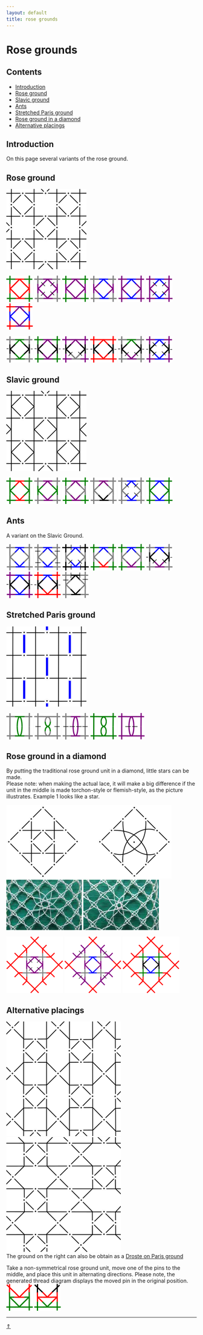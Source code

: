 ```yaml
---
layout: default
title: rose grounds
---
```


# Rose grounds

## Contents
* [Introduction](#introduction)
* [Rose ground](#rose-ground)
* [Slavic ground](#slavic-ground)
* [Ants](#ants)
* [Stretched Paris ground](#stretched-paris-ground)
* [Rose ground in a diamond](#rose-ground-in-a-diamond)
* [Alternative placings](#alternative-placings)


## Introduction
On this page several variants of the rose ground.     

## Rose ground
![roseground][p-rose-pricking]

[![traditional][P-0111-NG]][T-0111-NG]
[![0112-KG][P-0112-KG]][T-0112-KG] 
[![0113-NG][P-0113-NG]][T-0113-NG] 
[![0116-KG][P-0116-KG]][T-0116-KG] 
[![0116-LG][P-0116-LG]][T-0116-LG] 
[![0106-LG][P-0106-LG]][T-0106-LG] 
[![0122-DG][P-0122-DG]][T-0122-DG]     
<p style="clear: both"></p>

[![0505-KG][P-0505-KG]][T-0505-KG] 
[![0511-NG][P-0511-NG]][T-0511-NG] 
[![0508-LG][P-0508-LG]][T-0508-LG] 
[![0501-DG][P-0501-DG]][T-0501-DG] 
[![0598-KG][P-0598-KG]][T-0598-KG] 
[![0504-LG][P-0504-LG]][T-0504-LG]

[p-rose-pricking]: ../images/roses/g01.svg?align=right "rose ground"

[P-0111-NG]: ../images/roses/0111-ng.png "traditonal" 
[P-0112-KG]: ../images/roses/0112-kg.png
[P-0106-LG]: ../images/roses/0106-lg.png
[P-0113-NG]: ../images/roses/0113-ng.png
[P-0116-LG]: ../images/roses/0116-lg.png
[P-0122-DG]: ../images/roses/0122-dg.png
[P-0116-KG]: ../images/roses/0116-kg.png

[P-0505-KG]: ../images/roses/0505-kg.png
[P-0511-NG]: ../images/roses/0511-ng.png
[P-0508-LG]: ../images/roses/0508-lg.png
[P-0501-DG]: ../images/roses/0501-dg.png
[P-0598-KG]: ../images/roses/0598-kg.png
[P-0504-LG]: ../images/roses/0504-lg.png

[T-0112-KG]: /GroundForge/tiles?patchWidth=12&patchHeight=16&d1=c&c1=ctct&b1=c&a1=tctc&d2=ctc&b2=ctc&tile=5831,-4-7&footsideStitch=ctctt&tileStitch=ctc&headsideStitch=ctctt&shiftColsSW=-2&shiftRowsSW=2&shiftColsSE=2&shiftRowsSE=2
[T-0111-NG]: /GroundForge/tiles?patchWidth=12&patchHeight=16&d1=ct&c1=ctct&b1=ct&a1=ctct&d2=ctct&b2=ctct&tile=5831,-4-7&tileStitch=ctct&shiftColsSW=-2&shiftRowsSW=2&shiftColsSE=2&shiftRowsSE=2
[T-0113-NG]: /GroundForge/tiles?patchWidth=12&patchHeight=16&d1=tct&c1=ctc&b1=tct&a1=ctc&d2=ctc&b2=ctc&tile=5831,-4-7&footsideStitch=ctctt&tileStitch=ctc&headsideStitch=ctctt&shiftColsSW=-2&shiftRowsSW=2&shiftColsSE=2&shiftRowsSE=2
[T-0116-LG]: /GroundForge/tiles?patchWidth=12&patchHeight=16&d1=ctc&c1=ctctc&b1=ctc&a1=ctctc&d2=ctc&b2=ctc&tile=5831,-4-7&footsideStitch=ctctt&tileStitch=ctct&headsideStitch=ctctt&shiftColsSW=-2&shiftRowsSW=2&shiftColsSE=2&shiftRowsSE=2
[T-0122-DG]: /GroundForge/tiles?patchWidth=12&patchHeight=16&d1=tctct&c1=ctc&b1=tctct&a1=ctc&d2=ctctc&b2=ctctc&tile=5831,-4-7&footsideStitch=ctctt&tileStitch=ctct&headsideStitch=ctctt&shiftColsSW=-2&shiftRowsSW=2&shiftColsSE=2&shiftRowsSE=2
[T-0106-LG]: /GroundForge/tiles?patchWidth=12&patchHeight=16&d1=ctc&c1=ctctct&b1=ctc&a1=tctctc&d2=ctc&b2=ctc&tile=5831,-4-7&footsideStitch=ctctt&tileStitch=ctct&headsideStitch=ctctt&shiftColsSW=-2&shiftRowsSW=2&shiftColsSE=2&shiftRowsSE=2
[T-0116-KG]: /GroundForge/tiles?patchWidth=12&patchHeight=16&d1=c&c1=ctctc&b1=c&a1=ctctc&d2=ctc&b2=ctc&tile=5831,-4-7&footsideStitch=ctctt&tileStitch=ctct&headsideStitch=ctctt&shiftColsSW=-2&shiftRowsSW=2&shiftColsSE=2&shiftRowsSE=2

[T-0598-KG]: /GroundForge/tiles?patchWidth=12&patchHeight=16&d1=cl&c1=ct&b1=cr&a1=ctc&d2=crcl&b2=clcr&tile=5831,-4-7&footsideStitch=ctctt&tileStitch=ctc&headsideStitch=ctctt&shiftColsSW=-2&shiftRowsSW=2&shiftColsSE=2&shiftRowsSE=2
[T-0505-KG]: /GroundForge/tiles?patchWidth=12&patchHeight=16&d1=c&c1=tct&b1=c&a1=tct&d2=crrc&b2=cllc&tile=5831,-4-7&footsideStitch=ctctt&tileStitch=c&headsideStitch=ctctt&shiftColsSW=-2&shiftRowsSW=2&shiftColsSE=2&shiftRowsSE=2
[T-0511-NG]: /GroundForge/tiles?patchWidth=12&patchHeight=16&d1=tct&c1=ctc&b1=tct&a1=ctc&d2=crc&b2=clc&tile=5831,-4-7&footsideStitch=ctctt&tileStitch=c&headsideStitch=ctctt&shiftColsSW=-2&shiftRowsSW=2&shiftColsSE=2&shiftRowsSE=2
[T-0508-LG]: /GroundForge/tiles?patchWidth=12&patchHeight=16&d1=ctc&c1=ctc&b1=ctc&a1=tc&d2=crrc&b2=cllc&tile=5831,-4-7&footsideStitch=ctctt&tileStitch=c&headsideStitch=ctctt&shiftColsSW=-2&shiftRowsSW=2&shiftColsSE=2&shiftRowsSE=2
[T-0501-DG]: /GroundForge/tiles?patchWidth=12&patchHeight=16&d1=tctct&c1=ctct&b1=tctct&a1=tctc&d2=crc&b2=clc&tile=5831,-4-7&footsideStitch=ctctt&tileStitch=ctct&headsideStitch=ctctt&shiftColsSW=-2&shiftRowsSW=2&shiftColsSE=2&shiftRowsSE=2
[T-0504-LG]: /GroundForge/tiles?patchWidth=12&patchHeight=16&d1=ctc&c1=ctctct&b1=ctc&a1=tctctc&d2=crrc&b2=cllc&tile=5831,-4-7&footsideStitch=ctctt&tileStitch=ctct&headsideStitch=ctctt&shiftColsSW=-2&shiftRowsSW=2&shiftColsSE=2&shiftRowsSE=2

## Slavic ground
![slavicground][p-slav-pricking]

[![traditional][P-0671-NG]][T-0671-NG] 
[![0654-KG][P-0654-KG]][T-0654-KG] 
[![0673-NG][P-0673-NG]][T-0673-NG] 
[![0676-KV][P-0676-KV]][T-0676-KV] 
[![0698-KG][P-0698-KG]][T-0698-KG] 
[![0697-NG][P-0697-NG]][T-0697-NG] 
<p style="clear: both"></p>

[T-0671-NG]: /GroundForge/tiles?patchWidth=12&patchHeight=16&d1=ct&c1=ctct&b1=ct&a1=ctct&d2=ct&b2=ct&tile=5831,-4-7&tileStitch=ctct&shiftColsSW=-2&shiftRowsSW=2&shiftColsSE=2&shiftRowsSE=2
[T-0673-NG]: /GroundForge/tiles?patchWidth=12&patchHeight=16&d1=tct&c1=ctc&b1=tct&a1=ctc&d2=c&b2=c&tile=5831,-4-7&footsideStitch=ctctt&tileStitch=c&headsideStitch=ctctt&shiftColsSW=-2&shiftRowsSW=2&shiftColsSE=2&shiftRowsSE=2
[T-0676-KV]: /GroundForge/tiles?patchWidth=12&patchHeight=16&d1=c&c1=ctc&b1=c&a1=t&d2=c&b2=c&tile=5831,-4-7&footsideStitch=ctctt&tileStitch=c&headsideStitch=ctctt&shiftColsSW=-2&shiftRowsSW=2&shiftColsSE=2&shiftRowsSE=2
[T-0654-KG]: /GroundForge/tiles?patchWidth=12&patchHeight=16&d1=cr&c1=ctct&b1=cl&a1=ctc&d2=ct&b2=ct&tile=5831,-4-7&footsideStitch=ctctt&tileStitch=ct&headsideStitch=ctctt&shiftColsSW=-2&shiftRowsSW=2&shiftColsSE=2&shiftRowsSE=2

[T-0698-KG]: /GroundForge/tiles?patchWidth=12&patchHeight=16&d1=c&c1=ctctct&b1=c&a1=tctctc&d2=c&b2=c&tile=5831,-4-7&footsideStitch=ctctt&tileStitch=ctct&headsideStitch=ctctt&shiftColsSW=-2&shiftRowsSW=2&shiftColsSE=2&shiftRowsSE=2
[T-0697-NG]: /GroundForge/tiles?patchWidth=12&patchHeight=16&d1=ct&c1=ctctct&b1=ct&a1=ctctct&d2=ct&b2=ct&tile=5831,-4-7&footsideStitch=ctctt&tileStitch=ct&headsideStitch=ctctt&shiftColsSW=-2&shiftRowsSW=2&shiftColsSE=2&shiftRowsSE=2

[p-slav-pricking]: ../images/roses/g06.svg?align=right "slavic ground"
[P-0671-NG]: ../images/roses/0671-ng.png "traditional" 
[P-0654-KG]: ../images/roses/0654-kg.png
[P-0673-NG]: ../images/roses/0673-ng.png
[P-0676-KV]: ../images/roses/0676-kv.png

[P-0698-KG]: ../images/roses/0698-kg.png 
[P-0697-NG]: ../images/roses/0697-ng.png 

## Ants
A variant on the Slavic Ground.

[![0696-KG][P-0696-KG]][T-0696-KG] 
[![0666-KG][P-0666-KG]][T-0666-KG] 
[![0685-KG][P-0685-KG]][T-0685-KG] 
[![0683-NG][P-0683-NG]][T-0683-NG] 
[![0681-NG][P-0681-NG]][T-0681-NG]
[![0514-KG][P-0514-KG]][T-0514-KG]
[![0510-LG][P-0510-LG]][T-0510-LG] 
[![0513-DG][P-0513-dG]][T-0513-DG] 
[![0693-XG][P-0693-XG]][T-0693-XG] 

[P-0696-KG]: ../images/roses/0696-kg.png
[P-0666-KG]: ../images/roses/0666-kg.png 
[P-0510-LG]: ../images/roses/0510-lg.png 
[P-0683-NG]: ../images/roses/0683-ng.png
[P-0685-KG]: ../images/roses/0685-kg.png 
[P-0681-NG]: ../images/roses/0681-ng.png 
[P-0514-KG]: ../images/roses/0514-kg.png 
[P-0513-DG]: ../images/roses/0513-dg.png 
[P-0693-XG]: ../images/roses/0693-xg.png

[T-0696-KG]: /GroundForge/tiles?patchWidth=12&patchHeight=16&d1=c&c1=ctctc&b1=c&a1=ctctc&d2=c&b2=c&tile=5831,-4-7&footsideStitch=ctctt&tileStitch=c&headsideStitch=ctctt&shiftColsSW=-2&shiftRowsSW=2&shiftColsSE=2&shiftRowsSE=2
[T-0666-KG]: /GroundForge/tiles?patchWidth=12&patchHeight=16&d1=c&c1=ctctc&b1=c&a1=ctctc&d2=rcr&b2=lcl&tile=5831,-4-7&footsideStitch=ctctt&tileStitch=c&headsideStitch=ctctt&shiftColsSW=-2&shiftRowsSW=2&shiftColsSE=2&shiftRowsSE=2
[T-0510-LG]: /GroundForge/tiles?patchWidth=12&patchHeight=16&d1=ctc&c1=ctctc&b1=ctc&a1=ctctc&d2=crc&b2=clc&tile=5831,-4-7&footsideStitch=ctctt&tileStitch=c&headsideStitch=ctctt&shiftColsSW=-2&shiftRowsSW=2&shiftColsSE=2&shiftRowsSE=2
[T-0683-NG]: /GroundForge/tiles?patchWidth=12&patchHeight=16&d1=tct&c1=ctctc&b1=tct&a1=tctc&d2=c&b2=c&tile=5831,-4-7&footsideStitch=ctctt&tileStitch=c&headsideStitch=ctctt&shiftColsSW=-2&shiftRowsSW=2&shiftColsSE=2&shiftRowsSE=2
[T-0685-KG]: /GroundForge/tiles?patchWidth=12&patchHeight=16&d1=rcl&c1=ctctc&b1=lcr&a1=tctc&d2=c&b2=c&tile=5831,-4-7&footsideStitch=ctctt&tileStitch=c&headsideStitch=ctctt&shiftColsSW=-2&shiftRowsSW=2&shiftColsSE=2&shiftRowsSE=2
[T-0681-NG]: /GroundForge/tiles?patchWidth=12&patchHeight=16&d1=lct&c1=ctctc&b1=rct&a1=ctct&d2=c&b2=c&tile=5831,-4-7&footsideStitch=ctctt&tileStitch=c&headsideStitch=ctctt&shiftColsSW=-2&shiftRowsSW=2&shiftColsSE=2&shiftRowsSE=2
[T-0514-KG]: /GroundForge/tiles?patchWidth=12&patchHeight=16&d1=c&c1=ctctc&b1=c&a1=tctc&d2=crc&b2=clc&tile=5831,-4-7&footsideStitch=ctctt&tileStitch=c&headsideStitch=ctctt&shiftColsSW=-2&shiftRowsSW=2&shiftColsSE=2&shiftRowsSE=2
[T-0513-DG]: /GroundForge/tiles?patchWidth=12&patchHeight=16&d1=tctct&c1=ctctc&b1=tctct&a1=tctc&d2=crrc&b2=cllc&tile=5831,-4-7&footsideStitch=ctctt&tileStitch=c&headsideStitch=ctctt&shiftColsSW=-2&shiftRowsSW=2&shiftColsSE=2&shiftRowsSE=2
[T-0693-XG]: /GroundForge/tiles?patchWidth=12&patchHeight=16&d1=ct&c1=cctc&b1=ct&a1=ctcc&d2=c&b2=c&tile=5831,-4-7&footsideStitch=ctctt&tileStitch=ctct&headsideStitch=ctctt&shiftColsSW=-2&shiftRowsSW=2&shiftColsSE=2&shiftRowsSE=2

## Stretched Paris ground
![stretched paris ground][p-strpg]

[![0403-KG][P-0403-KG]][T-0403-KG] 
[![0424-KG][P-0424-KG]][T-0424-KG]
[![0404-KG][P-0404-KG]][T-0404-KG] 
[![0427-NG][P-0427-NG]][T-0427-NG]
[![0402-LG][P-0402-LG]][T-0402-LG]
<p style="clear: both"></p>

[P-0403-KG]: ../images/roses/0403-kg.png
[P-0424-KG]: ../images/roses/0424-kg.png
[P-0404-KG]: ../images/roses/0404-kg.png
[P-0427-NG]: ../images/roses/0427-ng.png
[P-0402-LG]: ../images/roses/0402-lg.png

[p-strpg]: ../images/roses/g-halfling.svg?align=right "stretched Paris ground"

[T-0403-KG]: /GroundForge/tiles?patchWidth=15&patchHeight=20&c1=c&a1=c&d2=tctct&tile=B-C-,---5&footsideStitch=ctctt&tileStitch=ctc&headsideStitch=ctctt&shiftColsSW=-2&shiftRowsSW=2&shiftColsSE=2&shiftRowsSE=2
[T-0424-KG]: /GroundForge/tiles?patchWidth=15&patchHeight=20&a1=cr&c1=cl&d2=ctctc&tile=B-C-,---5&footsideStitch=ctctt&tileStitch=ctc&headsideStitch=ctctt&shiftColsSW=-2&shiftRowsSW=2&shiftColsSE=2&shiftRowsSE=2
[T-0404-KG]: /GroundForge/tiles?patchWidth=12&patchHeight=16&c1=cl&a1=cr&d2=ctctctc&tile=B-C-,---5&footsideStitch=ctctt&tileStitch=ctc&headsideStitch=ctctt&shiftColsSW=-2&shiftRowsSW=2&shiftColsSE=2&shiftRowsSE=2
[T-0427-NG]: /GroundForge/tiles?patchWidth=12&patchHeight=16&c1=ct&a1=ct&d2=ctctct&tile=B-C-,---5&footsideStitch=ctctt&tileStitch=ct&headsideStitch=ctctt&shiftColsSW=-2&shiftRowsSW=2&shiftColsSE=2&shiftRowsSE=2
[T-0402-LG]: /GroundForge/tiles?patchWidth=12&patchHeight=16&c1=ctc&a1=ctc&d2=ctctctc&tile=B-C-,---5&footsideStitch=ctctt&tileStitch=ctc&headsideStitch=ctctt&shiftColsSW=-2&shiftRowsSW=2&shiftColsSE=2&shiftRowsSE=2


## Rose ground in a diamond
By putting the traditional rose ground unit in a diamond, little stars can be made.                 
Please note: when making the actual lace, it will make a big difference if the unit in the middle is made torchon-style or flemish-style, as the picture illustrates. Example 1 looks like a star.    

![torchon-flemish][pic-tor-flem]      
![photo-torchon][ph-0112-t] ![photo-flemish][ph-0112-f]  
 
[![R-0112][PR-0112]][TR-0112] [![R-0116][PR-0116]][TR-0116] [![R-0504][PR-0504]][TR-0504] 

[pic-tor-flem]: ../images/roses/g-tor-fl.svg "torchon - flemish"
[ph-0112-t]: ../images/roses/ph-0112-t.jpg
[ph-0112-f]: ../images/roses/ph-0112-f.jpg

[PR-0112]: ../images/roses/R-0112.png
[PR-0116]: ../images/roses/R-0116.png
[PR-0504]: ../images/roses/R-0504.png

[TR-0112]: /GroundForge/tiles?patchWidth=12&patchHeight=12&a1=ctc&b1=ctt&c1=ctctt&e1=ctctt&f1=ctt&b2=ctctt&c2=c&d2=ctct&e2=c&f2=ctctt&a3=ctctt&c3=ctcr&e3=ctcl&tile=586-21,-48317,5-4-7-&footsideStitch=ctctt&tileStitch=ctct&headsideStitch=ctctt&shiftColsSW=-3&shiftRowsSW=3&shiftColsSE=3&shiftRowsSE=3
[TR-0116]: /GroundForge/tiles?patchWidth=12&patchHeight=12&f1=c&e1=ctcr&c1=ctcl&b1=c&a1=ctctc&f2=ctcr&e2=c&d2=ctctc&c2=c&b2=ctcl&e3=ctc&c3=ctc&a3=ctct&tile=586-21,-48317,5-4-7-&footsideStitch=ctctt&tileStitch=ctct&headsideStitch=ctctt&shiftColsSW=-3&shiftRowsSW=3&shiftColsSE=3&shiftRowsSE=3
[TR-0504]: /GroundForge/tiles?patchWidth=12&patchHeight=12&f1=tct&e1=ctct&c1=ctct&b1=tct&a1=tctctc&f2=ctct&e2=ct&d2=ctctct&c2=ct&b2=ctct&e3=crc&c3=clc&a3=ctct&tile=586-21,-48317,5-4-7-&footsideStitch=ctctt&tileStitch=ctct&headsideStitch=ctctt&shiftColsSW=-3&shiftRowsSW=3&shiftColsSE=3&shiftRowsSE=3


## Alternative placings
[![roses with vertical][p-31]][t-3115]  [![roses with zigzag][p-61]][t-6101]     
The ground on the right can also be obtain as a [Droste on Paris ground][dr-6101]      

[p-31]: ../images/roses/g31.svg 
[p-61]: ../images/roses/g61.svg 
[t-3115]: /GroundForge/tiles?patchWidth=12&patchHeight=16&b1=tctct&a2=c&c2=c&d2=tctctc&a3=ctc&c3=ctc&a4=c&c4=c&d4=ctctct&tile=-5--,B-C3,7-4-,8-15&footsideStitch=ctctt&tileStitch=c&headsideStitch=ctctt&shiftColsSW=0&shiftRowsSW=4&shiftColsSE=4&shiftRowsSE=4
[t-6101]: /GroundForge/tiles?patchWidth=15&patchHeight=15&e1=ctct&c1=ct&b1=ctct&a1=ct&f2=ct&c2=ct&a2=ct&e3=ctct&c3=ct&b3=ctct&a3=ct&d4=ct&tile=O3E-H-,4-7--5,158-L-,---5-&footsideStitch=ctctt&tileStitch=ct&headsideStitch=ctctt&shiftColsSW=0&shiftRowsSW=4&shiftColsSE=6&shiftRowsSE=2
[dr-6101]: /GroundForge/tiles?patchWidth=15&patchHeight=20&c1=ct&a1=ct&d2=ctct&droste2=ct,d20=d23=ctct,a10=c10=ctct&tile=B-C-,---5&footsideStitch=ctctt&tileStitch=ct&headsideStitch=ctctt&shiftColsSW=-2&shiftRowsSW=2&shiftColsSE=2&shiftRowsSE=2

Take a non-symmetrical rose ground unit, move one of the pins to the middle, and place this unit in alternating directions. Please note, the generated thread diagram displays the moved pin in the original position.              
[![jp-1][P-jp-1]][T-jp-1] [![jp-2][P-jp-2]][T-jp-2]  

[P-jp-1]: ../images/roses/w-jp-1.png
[P-jp-2]: ../images/roses/w-jp-2.png

[T-jp-1]: /GroundForge/tiles.html?patchWidth=16&patchHeight=14&h1=ct&g1=ct&f1=ct&e1=ctct&c1=ctct&b1=ct&a1=ct&g2=ct&f2=ctct&b2=ctct&a2=ct&h3=ct&g3=ct&f3=ct&e3=ctct&c3=ctct&b3=ct&a3=ct&h4=ctct&g4=ct&e4=ct&d4=ctct&c4=ct&a4=ct&tile=834-7315,44---77-,179-0483,7-158-43&footsideStitch=ctctt&tileStitch=ctct&headsideStitch=ctctt&shiftColsSW=-4&shiftRowsSW=4&shiftColsSE=4&shiftRowsSE=4
[T-jp-2]: /GroundForge/tiles.html?patchWidth=16&patchHeight=14&h1=ct&g1=ct&f1=ctct&e1=ctttct&c1=ctttct&b1=ctct&a1=ct&g2=ct&f2=ctct&b2=ctct&a2=ct&h3=ct&g3=ct&f3=ctct&e3=ctttct&c3=ctttct&b3=ctct&a3=ct&h4=ctct&g4=ctct&e4=ctct&d4=ctct&c4=ctct&a4=ctct&tile=834-7315,44---77-,179-0483,7-158-43&footsideStitch=ctctt&tileStitch=ctct&headsideStitch=ctctt&shiftColsSW=-4&shiftRowsSW=4&shiftColsSE=4&shiftRowsSE=4

***
[&uArr;]()
